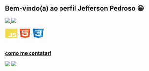 ## Bem-vindo(a) ao  perfil  Jefferson Pedroso 😁

 <div>
   <a href="https://github.com/JeffersonPedroso">
   <img height="180em" src="https://github-readme-stats.vercel.app/api?username=JeffersonPedroso&show_icons=true&theme=tokyonight&include_all_commits=true&count_private=true"/>
   <img height="180em" src="https://github-readme-stats.vercel.app/api/top-langs/?username=JefersonPedroso&layout=compact&langs_count=6&theme=tokyonight"/>
</div>
    
<div style="display: inline_block"><br>
  <img align="center" alt="Js" height="30" width="40" src="https://raw.githubusercontent.com/devicons/devicon/master/icons/javascript/javascript-plain.svg ">
  <img align="center" alt="HTML" height="30" width="40" src="https://raw.githubusercontent.com/devicons/devicon/master/icons/html5/html5-original.svg ">
  <img align="center" alt="CSS" height="30" width="40" src="https://raw.githubusercontent.com/devicons/devicon/master/icons/css3/css3-original.svg ">
</div>
 
<br>
 
### como me contatar!
 
<div>
    <a href = "Jefferson182@outlook.com"><img src="https://img.shields.io/badge/-Outlook-%23333?style=for-the-badge&logo=Outlookl&logoColor=white" alvo ="_blank"></a>
  <a href="https://www.linkedin.com/JeffersonPerdrosoPova" target="_blank"><img src="https://img.shields.io/badge/-LinkedIn-%230077B5?style= for-the-badge&logo=linkedin&logoColor=white" target="_blank"></a>
</div>
